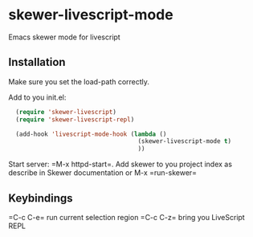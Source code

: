 skewer-livescript-mode
======================

Emacs skewer mode for livescript

Installation
------------

Make sure you set the load-path correctly.

Add to you init.el:

```lisp
  (require 'skewer-livescript)
  (require 'skewer-livescript-repl)

  (add-hook 'livescript-mode-hook (lambda ()
                                    (skewer-livescript-mode t)
                                    ))
```

Start server: =M-x httpd-start=.
Add skewer to you project index as describe in Skewer documentation or M-x =run-skewer=

Keybindings
-----------

=C-c C-e=  run current selection region
=C-c C-z=  bring you LiveScript REPL
